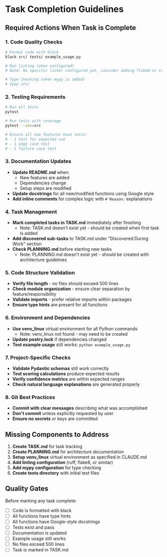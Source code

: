 # Task Completion Guidelines

## Required Actions When Task is Complete

### 1. Code Quality Checks
```bash
# Format code with black
black src/ tests/ example_usage.py

# Run linting (when configured)
# Note: No specific linter configured yet, consider adding flake8 or ruff

# Type checking (when mypy is added)
# mypy src/
```

### 2. Testing Requirements
```bash
# Run all tests
pytest

# Run tests with coverage
pytest --cov=src

# Ensure all new features have tests:
# - 1 test for expected use
# - 1 edge case test  
# - 1 failure case test
```

### 3. Documentation Updates
- **Update README.md** when:
  - New features are added
  - Dependencies change
  - Setup steps are modified
- **Update docstrings** for all new/modified functions using Google style
- **Add inline comments** for complex logic with `# Reason:` explanations

### 4. Task Management
- **Mark completed tasks in TASK.md** immediately after finishing
  - Note: TASK.md doesn't exist yet - should be created when first task is added
- **Add discovered sub-tasks** to TASK.md under "Discovered During Work" section
- **Check PLANNING.md** before starting new tasks
  - Note: PLANNING.md doesn't exist yet - should be created with architecture guidelines

### 5. Code Structure Validation
- **Verify file length** - no files should exceed 500 lines
- **Check module organization** - ensure clear separation by feature/responsibility
- **Validate imports** - prefer relative imports within packages
- **Ensure type hints** are present for all functions

### 6. Environment and Dependencies
- **Use venv_linux** virtual environment for all Python commands
  - Note: venv_linux not found - may need to be created
- **Update poetry.lock** if dependencies changed
- **Test example usage** still works: `python example_usage.py`

### 7. Project-Specific Checks
- **Validate Pydantic schemas** still work correctly
- **Test scoring calculations** produce expected results
- **Verify confidence metrics** are within expected ranges
- **Check natural language explanations** are generated properly

### 8. Git Best Practices
- **Commit with clear messages** describing what was accomplished
- **Don't commit** unless explicitly requested by user
- **Ensure no secrets** or keys are committed

## Missing Components to Address
1. **Create TASK.md** for task tracking
2. **Create PLANNING.md** for architecture documentation  
3. **Setup venv_linux** virtual environment as specified in CLAUDE.md
4. **Add linting configuration** (ruff, flake8, or similar)
5. **Add mypy configuration** for type checking
6. **Create tests directory** with initial test files

## Quality Gates
Before marking any task complete:
- [ ] Code is formatted with black
- [ ] All functions have type hints
- [ ] All functions have Google-style docstrings
- [ ] Tests exist and pass
- [ ] Documentation is updated
- [ ] Example usage still works
- [ ] No files exceed 500 lines
- [ ] Task is marked in TASK.md